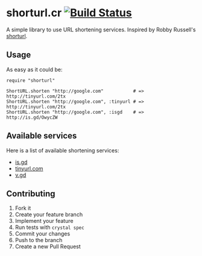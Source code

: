 # shorturl.cr [![Build Status](https://travis-ci.org/veelenga/shorturl.cr.svg?branch=master)](https://travis-ci.org/veelenga/shorturl.cr)

A simple library to use URL shortening services. Inspired by Robby Russell's [shorturl](https://github.com/robbyrussell/shorturl).

## Usage

As easy as it could be:

```crystal
require "shorturl"

ShortURL.shorten "http://google.com"           # => http://tinyurl.com/2tx
ShortURL.shorten "http://google.com", :tinyurl # => http://tinyurl.com/2tx
ShortURL.shorten "http://google.com", :isgd    # => http://is.gd/OwycZW
```
## Available services

Here is a list of available shortening services:

* [is.gd](http://is.gd)
* [tinyurl.com](http://tinyurl.com)
* [v.gd](http://v.gd)

## Contributing

1. Fork it
1. Create your feature branch
1. Implement your feature
1. Run tests with `crystal spec`
1. Commit your changes
1. Push to the branch
1. Create a new Pull Request
